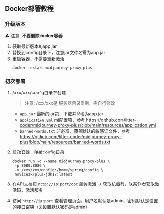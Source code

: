 ## Docker部署教程

### 升级版本
⚠️ 注意: **不要删除docker容器**
1. 获取最新版本的app.jar
2. 替换到config目录下，注意jar文件名需为app.jar
2. 重启容器，不需要重新激活
    ```shell
    docker restart midjourney-proxy-plus
    ```

### 初次部署
1. /xxx/xxx/config目录下创建
   > 注意: /xxx/xxx是 服务器目录示例，需自行修改
   - `app.jar` 最新的jar包，下载并命名为app.jar
   - `application.yml` mj配置项，参考 https://github.com/litter-coder/midjourney-proxy-plus/blob/main/resources/application.yml
   - `banned-words.txt` 非必须，覆盖默认的敏感词文件，参考 https://github.com/litter-coder/midjourney-proxy-plus/blob/main/resources/banned-words.txt

2. 启动容器，映射config目录
    ```shell
    docker run -d --name midjourney-proxy-plus \
     -p 8080:8080 \
     -v /xxx/xxx/config:/home/spring/config \
     novicezk/plus-jdk17:latest
    ```

3. 在API文档页 `http://ip:port/doc` 服务激活 -> 获取机器码，联系作者获取激活码，激活服务
4. 访问 `http://ip:port` 查看管理页面，用户名默认是admin，密码默认是设置的接口密钥（未设置默认密码是admin）
